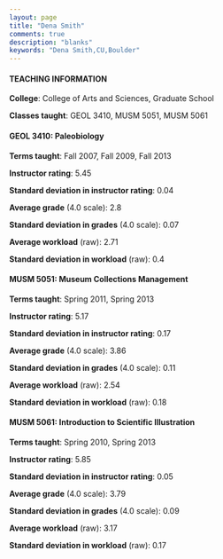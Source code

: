 ```yaml
---
layout: page
title: "Dena Smith" 
comments: true
description: "blanks"
keywords: "Dena Smith,CU,Boulder"
---
```

<head>
<script src="https://ajax.googleapis.com/ajax/libs/jquery/2.1.3/jquery.min.js"></script>
<script src="https://dl.dropboxusercontent.com/s/pc42nxpaw1ea4o9/highcharts.js?dl=0"></script>
<!-- <script src="../assets/js/highcharts.js"></script> -->
<style type="text/css">@font-face {
	font-family: "Bebas Neue";
	src: url(https://www.filehosting.org/file/details/544349/BebasNeue Regular.otf) format("opentype");
	}
	h1.Bebas { 
		font-family: "Bebas Neue", Verdana, Tahoma;
	}
</style>
</head>
	   
#### TEACHING INFORMATION

**College**: College of Arts and Sciences, Graduate School

**Classes taught**: GEOL 3410, MUSM 5051, MUSM 5061

#### GEOL 3410: Paleobiology

**Terms taught**: Fall 2007, Fall 2009, Fall 2013

**Instructor rating**: 5.45

**Standard deviation in instructor rating**: 0.04

**Average grade** (4.0 scale): 2.8

**Standard deviation in grades** (4.0 scale): 0.07

**Average workload** (raw): 2.71

**Standard deviation in workload** (raw): 0.4

#### MUSM 5051: Museum Collections Management

**Terms taught**: Spring 2011, Spring 2013

**Instructor rating**: 5.17

**Standard deviation in instructor rating**: 0.17

**Average grade** (4.0 scale): 3.86

**Standard deviation in grades** (4.0 scale): 0.11

**Average workload** (raw): 2.54

**Standard deviation in workload** (raw): 0.18

#### MUSM 5061: Introduction to Scientific Illustration

**Terms taught**: Spring 2010, Spring 2013

**Instructor rating**: 5.85

**Standard deviation in instructor rating**: 0.05

**Average grade** (4.0 scale): 3.79

**Standard deviation in grades** (4.0 scale): 0.09

**Average workload** (raw): 3.17

**Standard deviation in workload** (raw): 0.17

